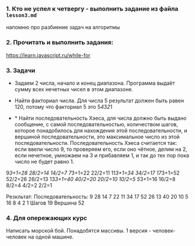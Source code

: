 ### 1. Кто не успел к четвергу - выполнить задание из файла `lesson3.md`

напомню про разбиение задач на алгоритмы

### 2. Прочитать и выполнить задания:

https://learn.javascript.ru/while-for

### 3. Задачи

- Задаем 2 числа, начало и конец диапазона. Программа выдаёт сумму всех нечетных чисел в этом диапазоне.

- Найти факториал числа.
  Для числа 5 результат должен быть равен 120, потому что факториал 5 это 5*4*3*2*1

- \* Найти последовательность Хэеса, для числа должно быть выдано сообщение, с самой последовательностью, количеством шагов,
  которое понадобилось для нахождения этой последовательности, и вершиной последовательности, это максимальное число из этой последовательности. Последовательность
  Хэеса считается так: если ввели число 9, то проверяем его, если оно чётное, делим на 2, если нечетное, умножаем на 3 и прибавляем 1, и так до тех пор пока число не
  будет равно 1.

9*3+1=28
28/2=14
14/2=7
7*3+1=22
22/2=11
11*3+1=34
34/2=17
17*3+1=52
52/2=26
26/2=13
13*3+1=40
40/2=20
20/2=10
10/2=5
5*3+1=16
16/2=8
8/2=4
4/2=2
2/2=1

Резкльтат:
Последовательность: 9 28 14 7 22 11 34 17 52 26 13 40 20 10 5 16 8 4 2 1
Шагов 19
Вершина 52

### 4. Для опережающих курс

Написать морской бой.
Понадобятся массивы.
1 версия - человек-человек на одной машине.
